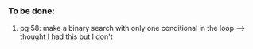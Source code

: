 ### To be done:
1.  pg 58: make a binary search with only one conditional in the loop --> thought I had this but I don't
